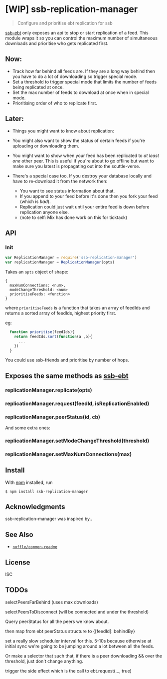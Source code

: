 # [WIP] ssb-replication-manager

> Configure and prioritise ebt replication for ssb

[ssb-ebt](https://github.com/ssbc/ssb-ebt) only exposes an api to stop or start replication of a feed. This module wraps it so you can control the maximum number of simultaneous downloads and prioritise who gets replicated first.

## Now: 

  - Track how far behind all feeds are. If they are a long way behind then you have to do a lot of downloading so trigger special mode.
  - Set a threshold to trigger special mode that limits the number of feeds being replicated at once. 
  - Set the max number of feeds to download at once when in special mode.
  - Prioritising order of who to replicate first.

## Later: 

- Things you might want to know about replication:

- You might also want to show the status of certain feeds if you're uploading or downloading them.

- You might want to show when your feed has been replicated to _at least one_ other peer. This is useful if you're about to go offline but want to make sure you latest is propagating out into the scuttle-verse.

- There's a special case too. If you destroy your database locally and have to re-download it from the network then:
  - You want to see status information about that.
  - If you append to your feed before it's done then you fork your feed (which is _bad_).
  - Replication could just wait until your entire feed is down before replication anyone else.
  - (note to self: Mix has done work on this for ticktack)

## API


### Init

```js
var ReplicationManager = require('ssb-replication-manager')
var replicationManager = ReplicationManager(opts)
```
Takes an `opts` object of shape: 

```
{
  maxNumConnections: <num>,
  modeChangeThreshold: <num>
  prioritiseFeeds: <function>
}
```

where `prioritiseFeeds` is a function that takes an array of feedIds and returns a sorted array of feedIds, highest priority first.

eg:

```js
  function prioritise(feedIds){
    return feedIds.sort(function(a ,b){
      ... 
    })
  }
```

You could use ssb-friends and prioritise by number of hops.


## Exposes the same methods as [ssb-ebt](https://github.com/ssbc/ssb-ebt)

###  replicationManager.replicate(opts)

###  replicationManager.request(feedId, isReplicationEnabled)

###  replicationManager.peerStatus(id, cb)

And some extra ones:

### replicationManager.setModeChangeThreshold(threshold)

### replicationManager.setMaxNumConnections(max)

## Install

With [npm](https://npmjs.org/) installed, run

```
$ npm install ssb-replication-manager
```

## Acknowledgments

ssb-replication-manager was inspired by..

## See Also

- [`noffle/common-readme`](https://github.com/noffle/common-readme)

## License

ISC


## TODOs

selectPeersFarBehind (uses max downloads)

selectPeersToDisconnect (will be connected and under the threshold)

Query peerStatus for all the peers we know about.

then map from ebt peerStatus structure to {[feedId]: behindBy}

set a really slow scheduler interval for this. 5-10s because otherwise at initial sync we're going to be jumping around a lot between all the feeds.

Or make a selector that such that, if there is a peer downloading && over the threshold, just don't change anything.

trigger the side effect which is the call to ebt.request(..., true)

